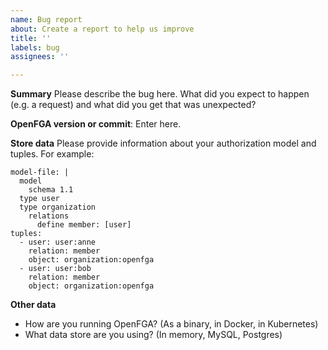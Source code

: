 ```yaml
---
name: Bug report
about: Create a report to help us improve
title: ''
labels: bug
assignees: ''

---
```


**Summary**
Please describe the bug here. What did you expect to happen (e.g. a request) and what did you get that was unexpected?

**OpenFGA version or commit**: 
Enter here.

**Store data**
Please provide information about your authorization model and tuples. For example:

```
model-file: |
  model
    schema 1.1
  type user
  type organization
    relations
      define member: [user]
tuples:
  - user: user:anne
    relation: member
    object: organization:openfga
  - user: user:bob
    relation: member
    object: organization:openfga
```

**Other data**
- How are you running OpenFGA? (As a binary, in Docker, in Kubernetes)
- What data store are you using? (In memory, MySQL, Postgres)
